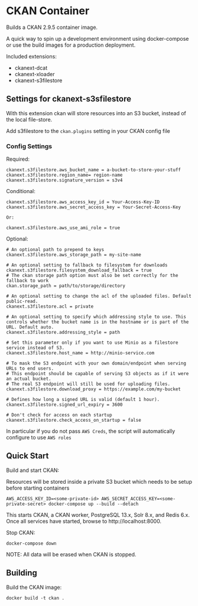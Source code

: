 # CKAN Container

Builds a CKAN 2.9.5 container image.

A quick way to spin up a development environment using docker-compose or use the build images for a production deployment.

Included extensions:

* ckanext-dcat
* ckanext-xloader
* ckanext-s3filestore

## Settings for ckanext-s3sfilestore
With this extension ckan will store resources into an S3 bucket, instead of the local file-store.

Add s3filestore to the `ckan.plugins` setting in your CKAN config file 

### Config Settings

Required:

```
ckanext.s3filestore.aws_bucket_name = a-bucket-to-store-your-stuff
ckanext.s3filestore.region_name= region-name
ckanext.s3filestore.signature_version = s3v4
```
Conditional:
```
ckanext.s3filestore.aws_access_key_id = Your-Access-Key-ID
ckanext.s3filestore.aws_secret_access_key = Your-Secret-Access-Key

Or:

ckanext.s3filestore.aws_use_ami_role = true
```

Optional:

```
# An optional path to prepend to keys
ckanext.s3filestore.aws_storage_path = my-site-name

# An optional setting to fallback to filesystem for downloads
ckanext.s3filestore.filesystem_download_fallback = true
# The ckan storage path option must also be set correctly for the fallback to work
ckan.storage_path = path/to/storage/directory

# An optional setting to change the acl of the uploaded files. Default public-read.
ckanext.s3filestore.acl = private

# An optional setting to specify which addressing style to use. This controls whether the bucket name is in the hostname or is part of the URL. Default auto.
ckanext.s3filestore.addressing_style = path

# Set this parameter only if you want to use Minio as a filestore service instead of S3.
ckanext.s3filestore.host_name = http://minio-service.com

# To mask the S3 endpoint with your own domain/endpoint when serving URLs to end users.
# This endpoint should be capable of serving S3 objects as if it were an actual bucket.
# The real S3 endpoint will still be used for uploading files.
ckanext.s3filestore.download_proxy = https://example.com/my-bucket

# Defines how long a signed URL is valid (default 1 hour).
ckanext.s3filestore.signed_url_expiry = 3600

# Don't check for access on each startup
ckanext.s3filestore.check_access_on_startup = false
```

In particular if you do not pass `AWS Creds`, the script will automatically configure to use `AWS roles`

## Quick Start

Build and start CKAN:  

Resources will be stored inside a private S3 bucket which needs to be setup before starting containers

```
AWS_ACCESS_KEY_ID=<some-private-id> AWS_SECRET_ACCESS_KEY=<some-private-secret> docker-compose up --build --detach
```

This starts CKAN, a CKAN worker, PostgreSQL 13.x, Solr 8.x, and Redis 6.x. Once all services have started, browse to http://localhost:8000.

Stop CKAN:

```
docker-compose down
```

NOTE: All data will be erased when CKAN is stopped.

## Building

Build the CKAN image:

```
docker build -t ckan .
```
